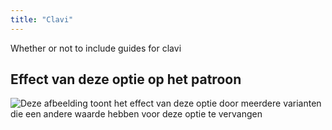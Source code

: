 ```yaml
---
title: "Clavi"
---
```


Whether or not to include guides for clavi

## Effect van deze optie op het patroon

![Deze afbeelding toont het effect van deze optie door meerdere varianten die een andere waarde hebben voor deze optie te vervangen](tiberius_clavi_sample.svg "Effect van deze optie op het patroon")
